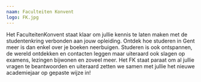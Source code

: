 ```yaml
---
naam: Faculteiten Konvent
logo: FK.jpg
---
```

Het FaculteitenKonvent staat klaar om jullie kennis te laten maken met de studentenkring verbonden aan jouw opleiding. Ontdek hoe studeren in Gent meer is dan enkel over je boeken neerbuigen. Studeren is ook ontspannen, de wereld ontdekken en contacten leggen maar uiteraard ook slagen op examens, lezingen bijwonen en zoveel meer.  Het FK staat paraat om al jullie vragen te beantwoorden en uiteraard zetten we samen met jullie het nieuwe academiejaar op gepaste wijze in!